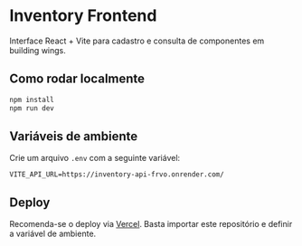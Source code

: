 # Inventory Frontend

Interface React + Vite para cadastro e consulta de componentes em building wings.

## Como rodar localmente

```bash
npm install
npm run dev
```

## Variáveis de ambiente

Crie um arquivo `.env` com a seguinte variável:

```
VITE_API_URL=https://inventory-api-frvo.onrender.com/
```

## Deploy

Recomenda-se o deploy via [Vercel](https://vercel.com/). Basta importar este repositório e definir a variável de ambiente.